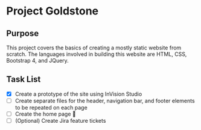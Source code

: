 # Project Goldstone

## Purpose
This project covers the basics of creating a mostly static website from scratch. The languages involved in building this website are HTML, CSS, Bootstrap 4, and JQuery.


## Task List

- [x] Create a prototype of the site using InVision Studio
- [ ] Create separate files for the header, navigation bar, and footer elements to be repeated on each page
- [ ] Create the home page :tada:
- [ ] \(Optional) Create Jira feature tickets

<!-- use html comment style -->

